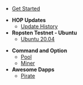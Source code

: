 <!-- docs/_sidebar.md -->


* [Get Started](GETSTARTED.md)
- **HOP Updates** 
  - [Update History](/updates)
- **Ropsten Testnet - Ubuntu** 
  - [Ubuntu 20.04](/ubuntu)
<!-- - **Pool Configuration**
  - [Initiation](/pool-initiation)
  - [Bas configuration](/pool-bas-configuration)
  - [Transfer Tokens](/pool-transfer-eth-hop)
  - [Registration](/pool-registration)
  - [Running](/pool-run)
  - [Claim HOP Token](/pool-claim)
  - [Remove Miner](/pool-unjoin)
  - [Pool Unregistration](/pool-unreg)
- **Miner Configuration** 
  - [Initiation](/miner-initiation)
  - [Bas configuration](/miner-bas-configuration)
  - [Join a Pool](/miner-join-a-pool)
  - [Running](/miner-run)-->
- **Command and Option**
  - [Pool](/pool-command-option)
  - [Miner](/miner-command-option)
- **Awesome Dapps**
  - [Pirate](/pirate-dapp)